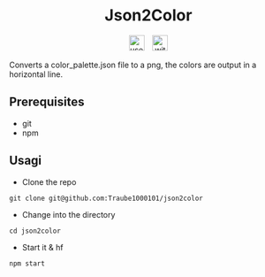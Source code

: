 <div align="center">

# Json2Color

<img src="https://forthebadge.com/images/badges/uses-js.png" alt="uses js" height="28px">
&ensp;
<img src="https://forthebadge.com/images/badges/made-with-out-pants.png" alt="without pants" height="28px">
</div>

Converts a color_palette.json file to a png, the colors are output in a horizontal line.

## Prerequisites

- git
- npm

## Usagi

- Clone the repo
```
git clone git@github.com:Traube1000101/json2color
```
- Change into the directory
```
cd json2color
```
- Start it & hf
```
npm start
```
